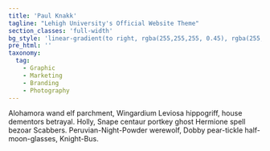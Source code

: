 ```yaml
---
title: 'Paul Knakk'
tagline: "Lehigh University's Official Website Theme"
section_classes: 'full-width'
bg_style: 'linear-gradient(to right, rgba(255,255,255, 0.45), rgba(255,255,255, 0.45)), url(https://s3-us-west-2.amazonaws.com/s.cdpn.io/481345/teacher_student-compressor.jpg)'
pre_html: ''
taxonomy:
  tag:
    - Graphic
    - Marketing
    - Branding
    - Photography
---
```

Alohamora wand elf parchment, Wingardium Leviosa hippogriff, house dementors betrayal. Holly, Snape centaur portkey ghost Hermione spell bezoar Scabbers. Peruvian-Night-Powder werewolf, Dobby pear-tickle half-moon-glasses, Knight-Bus.
